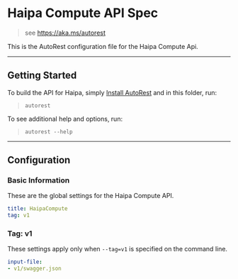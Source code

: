 # Haipa Compute API Spec
    
> see https://aka.ms/autorest

This is the AutoRest configuration file for the Haipa Compute Api.


---
## Getting Started 
To build the API for Haipa, simply [Install AutoRest](https://aka.ms/autorest/install) and in this folder, run:

> `autorest`

To see additional help and options, run:

> `autorest --help`
---

## Configuration



### Basic Information 
These are the global settings for the Haipa Compute API.

``` yaml
title: HaipaCompute
tag: v1
```

### Tag: v1

These settings apply only when `--tag=v1` is specified on the command line.

``` yaml $(tag) == 'v1'
input-file:
- v1/swagger.json
```

